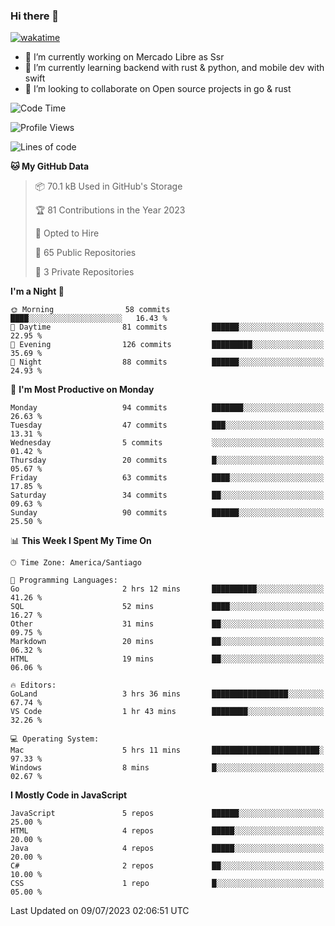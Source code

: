 ### Hi there 👋

[![wakatime](https://wakatime.com/badge/user/330beacb-fb27-4e32-bc38-f8f521bcf832.svg)](https://wakatime.com/@330beacb-fb27-4e32-bc38-f8f521bcf832)

- 🔭 I’m currently working on Mercado Libre as Ssr
- 🌱 I’m currently learning backend with rust & python, and mobile dev with swift
- 👯 I’m looking to collaborate on Open source projects in go & rust

<!--START_SECTION:waka-->
![Code Time](http://img.shields.io/badge/Code%20Time-131%20hrs%2013%20mins-blue)

![Profile Views](http://img.shields.io/badge/Profile%20Views-0-blue)

![Lines of code](https://img.shields.io/badge/From%20Hello%20World%20I%27ve%20Written-3.4%20million%20lines%20of%20code-blue)

**🐱 My GitHub Data** 

> 📦 70.1 kB Used in GitHub's Storage 
 > 
> 🏆 81 Contributions in the Year 2023
 > 
> 💼 Opted to Hire
 > 
> 📜 65 Public Repositories 
 > 
> 🔑 3 Private Repositories 
 > 
**I'm a Night 🦉** 

```text
🌞 Morning                58 commits          ████░░░░░░░░░░░░░░░░░░░░░   16.43 % 
🌆 Daytime                81 commits          ██████░░░░░░░░░░░░░░░░░░░   22.95 % 
🌃 Evening                126 commits         █████████░░░░░░░░░░░░░░░░   35.69 % 
🌙 Night                  88 commits          ██████░░░░░░░░░░░░░░░░░░░   24.93 % 
```
📅 **I'm Most Productive on Monday** 

```text
Monday                   94 commits          ███████░░░░░░░░░░░░░░░░░░   26.63 % 
Tuesday                  47 commits          ███░░░░░░░░░░░░░░░░░░░░░░   13.31 % 
Wednesday                5 commits           ░░░░░░░░░░░░░░░░░░░░░░░░░   01.42 % 
Thursday                 20 commits          █░░░░░░░░░░░░░░░░░░░░░░░░   05.67 % 
Friday                   63 commits          ████░░░░░░░░░░░░░░░░░░░░░   17.85 % 
Saturday                 34 commits          ██░░░░░░░░░░░░░░░░░░░░░░░   09.63 % 
Sunday                   90 commits          ██████░░░░░░░░░░░░░░░░░░░   25.50 % 
```


📊 **This Week I Spent My Time On** 

```text
🕑︎ Time Zone: America/Santiago

💬 Programming Languages: 
Go                       2 hrs 12 mins       ██████████░░░░░░░░░░░░░░░   41.26 % 
SQL                      52 mins             ████░░░░░░░░░░░░░░░░░░░░░   16.27 % 
Other                    31 mins             ██░░░░░░░░░░░░░░░░░░░░░░░   09.75 % 
Markdown                 20 mins             ██░░░░░░░░░░░░░░░░░░░░░░░   06.32 % 
HTML                     19 mins             ██░░░░░░░░░░░░░░░░░░░░░░░   06.06 % 

🔥 Editors: 
GoLand                   3 hrs 36 mins       █████████████████░░░░░░░░   67.74 % 
VS Code                  1 hr 43 mins        ████████░░░░░░░░░░░░░░░░░   32.26 % 

💻 Operating System: 
Mac                      5 hrs 11 mins       ████████████████████████░   97.33 % 
Windows                  8 mins              █░░░░░░░░░░░░░░░░░░░░░░░░   02.67 % 
```

**I Mostly Code in JavaScript** 

```text
JavaScript               5 repos             ██████░░░░░░░░░░░░░░░░░░░   25.00 % 
HTML                     4 repos             █████░░░░░░░░░░░░░░░░░░░░   20.00 % 
Java                     4 repos             █████░░░░░░░░░░░░░░░░░░░░   20.00 % 
C#                       2 repos             ██░░░░░░░░░░░░░░░░░░░░░░░   10.00 % 
CSS                      1 repo              █░░░░░░░░░░░░░░░░░░░░░░░░   05.00 % 
```




 Last Updated on 09/07/2023 02:06:51 UTC
<!--END_SECTION:waka-->
